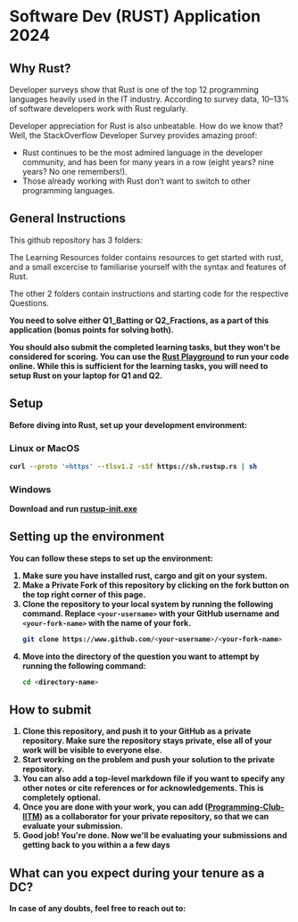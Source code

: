 # Software Dev (RUST) Application 2024

## Why Rust?
Developer surveys show that Rust is one of the top 12 programming languages heavily used in the IT industry. According to survey data, 10–13% of software developers work with Rust regularly.

Developer appreciation for Rust is also unbeatable. How do we know that? Well, the StackOverflow Developer Survey provides amazing proof:

- Rust continues to be the most admired language in the developer community, and has been for many years in a row (eight years? nine years? No one remembers!).
- Those already working with Rust don’t want to switch to other programming languages.


## General Instructions

This github repository has 3 folders:

The Learning Resources folder contains resources to get started with rust, and a small excercise to familiarise yourself with the syntax and features of Rust.

The other 2 folders contain instructions and starting code for the respective Questions.

<strong>You need to solve either Q1_Batting or Q2_Fractions, as a part of this application (bonus points for solving both).<strong>

You should also submit the completed learning tasks, but they won't be considered for scoring.
You can use the [**Rust Playground**](https://play.rust-lang.org/) to run your code online. While this is sufficient for the learning tasks, you will need to setup Rust on your laptop for Q1 and Q2. 

## Setup

Before diving into Rust, set up your development environment:

### Linux or MacOS

```bash
curl --proto '=https' --tlsv1.2 -sSf https://sh.rustup.rs | sh
```

### Windows

Download and run [rustup-init.exe](https://static.rust-lang.org/rustup/dist/i686-pc-windows-gnu/rustup-init.exe)

## Setting up the environment

You can follow these steps to set up the environment:

1. Make sure you have installed **rust**, **cargo** and **git** on your system.
2. Make a **Private Fork** of this repository by clicking on the fork button on the top right corner of this page. 
3. Clone the repository to your local system by running the following command. Replace `<your-username>` with your GitHub username and `<your-fork-name>` with the name of your fork.
    ```bash
    git clone https://www.github.com/<your-username>/<your-fork-name>
    ```
4. Move into the directory of the question you want to attempt by running the following command:
    ```bash
    cd <directory-name>
    ```
## How to submit

1. Clone this repository, and push it to your GitHub as a **private**
   repository. Make sure the repository stays private, else all of your work
   will be visible to everyone else.
2. Start working on the problem and push your solution to the private
   repository.
3. You can also add a top-level markdown file if you want to specify any other
   notes or cite references or for acknowledgements. This is completely
   optional.
4. Once you are done with your work, you can add 
   ([Programming-Club-IITM](https://github.com/Programming-Club-IITM/)) as a collaborator for your private repository, so that we can evaluate your submission.
5. Good job! You're done. Now we'll be evaluating your submissions and getting
   back to you within a a few days

## What can you expect during your tenure as a DC?





In case of any doubts, feel free to reach out to:

